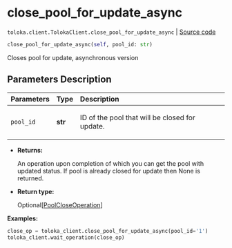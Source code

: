 # close_pool_for_update_async
`toloka.client.TolokaClient.close_pool_for_update_async` | [Source code](https://github.com/Toloka/toloka-kit/blob/v0.1.24/src/client.py#L44)

```python
close_pool_for_update_async(self, pool_id: str)
```

Closes pool for update, asynchronous version

## Parameters Description

| Parameters | Type | Description |
| :----------| :----| :-----------|
`pool_id`|**str**|<p>ID of the pool that will be closed for update.</p>

* **Returns:**

  An operation upon completion of which you can get the pool with updated
status. If pool is already closed for update then None is returned.

* **Return type:**

  Optional\[[PoolCloseOperation](toloka.client.operations.PoolCloseOperation.md)\]

**Examples:**

```python
close_op = toloka_client.close_pool_for_update_async(pool_id='1')
toloka_client.wait_operation(close_op)
```
